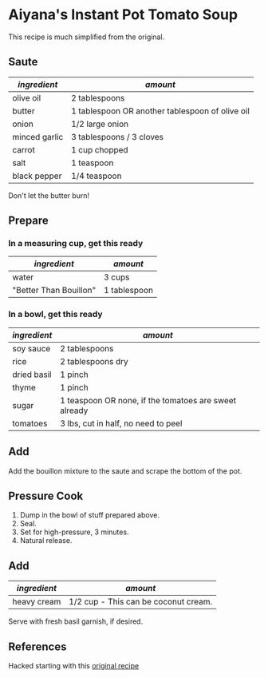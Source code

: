 # Aiyana's Instant Pot Tomato Soup

This recipe is much simplified from the original.

## Saute

| *ingredient* | *amount* |
| --- | --- |
| olive oil | 2 tablespoons |
| butter | 1 tablespoon OR another tablespoon of olive oil |
| onion | 1/2 large onion |
| minced garlic | 3 tablespoons / 3 cloves |
| carrot | 1 cup chopped |
| salt | 1 teaspoon |
| black pepper | 1/4 teaspoon |

Don't let the butter burn!

## Prepare

### In a measuring cup, get this ready

| *ingredient* | *amount* |
| --- | --- |
| water | 3 cups |
| "Better Than Bouillon" | 1 tablespoon |

### In a bowl, get this ready

| *ingredient* | *amount* |
| --- | --- |
| soy sauce | 2 tablespoons |
| rice | 2 tablespoons dry |
| dried basil | 1 pinch |
| thyme | 1 pinch |
| sugar | 1 teaspoon OR none, if the tomatoes are sweet already |
| tomatoes | 3 lbs, cut in half, no need to peel |

## Add

Add the bouillon mixture to the saute and scrape the bottom of the pot.

## Pressure Cook

1. Dump in the bowl of stuff prepared above.
1. Seal.
1. Set for high-pressure, 3 minutes.
1. Natural release.

## Add

| *ingredient* | *amount* |
| --- | --- |
| heavy cream | 1/2 cup - This can be coconut cream. |

Serve with fresh basil garnish, if desired.


## References

Hacked starting with this [original recipe](https://www.pressurecookrecipes.com/instant-pot-tomato-soup/)